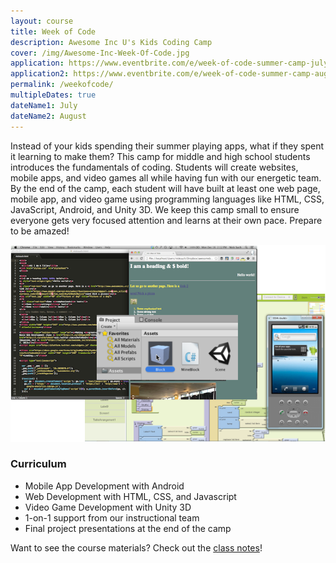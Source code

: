 ```yaml
---
layout: course
title: Week of Code
description: Awesome Inc U's Kids Coding Camp
cover: /img/Awesome-Inc-Week-Of-Code.jpg
application: https://www.eventbrite.com/e/week-of-code-summer-camp-july-lexington-tickets-21317300620
application2: https://www.eventbrite.com/e/week-of-code-summer-camp-august-lexington-tickets-21394811457
permalink: /weekofcode/
multipleDates: true
dateName1: July
dateName2: August
---
```


Instead of your kids spending their summer playing apps, what if they spent it learning to make them? This camp for middle and high school students introduces the fundamentals of coding. Students will create websites, mobile apps, and video games all while having fun with our energetic team. By the end of the camp, each student will have built at least one web page, mobile app, and video game using programming languages like HTML, CSS, JavaScript, Android, and Unity 3D. We keep this camp small to ensure everyone gets very focused attention and learns at their own pace. Prepare to be amazed!

![Logic diagram](/img/weekofcode_screenshots.png)

### Curriculum

- Mobile App Development with Android
- Web Development with HTML, CSS, and Javascript
- Video Game Development with Unity 3D
- 1-on-1 support from our instructional team
- Final project presentations at the end of the camp

Want to see the course materials? Check out the [class notes](/notes/weekofcode/)!